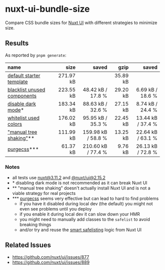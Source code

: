 # nuxt-ui-bundle-size

Compare CSS bundle sizes for [Nuxt UI](https://ui.nuxt.com) with different strategies to minimize size.

## Results

As reported by `pnpm generate`:

| name                                                   |      size |              saved |     gzip |             saved |
| :----------------------------------------------------- | --------: | -----------------: | -------: | ----------------: |
| [default starter template](2/starter)                  | 271.97 kB |                    | 35.89 kB |                   |
| [blacklist unused components](2/blacklist-components/) | 223.55 kB |  48.42 kB / 17.8 % | 29.20 kB |  6.69 kB / 18.6 % |
| [disable dark mode](2/no-darkmode/)\*                  | 183.34 kB |  88.63 kB / 32.6 % | 27.15 kB |  8.74 kB / 24.4 % |
| [whitelist used colors](2/whitelist-colors/)           | 176.02 kB |  95.95 kB / 35.3 % | 22.45 kB | 13.44 kB / 37.4 % |
| ["manual tree shaking"](0/starter/)\*\*                | 111.99 kB | 159.98 kB / 58.8 % | 13.25 kB | 22.64 kB / 63.1 % |
| [purgecss](2/purgecss/)\*\*\*                          |  61.37 kB | 210.60 kB / 77.4 % |  9.76 kB | 26.13 kB / 72.8 % |

### Notes

- all tests use [nuxt@3.11.2](https://www.npmjs.com/package/nuxt/v/3.11.2) and [@nuxt/ui@2.15.2](https://www.npmjs.com/package/@nuxt/ui/v/2.15.2)
- \* disabling dark mode is not recommended as it can break Nuxt UI
- \*\* "manual tree shaking" doesn't actually install Nuxt UI and is not a viable strategy for real projects
- \*\*\* [purgecss](https://github.com/FullHuman/purgecss) seems very effective but can lead to hard to find problems
  - if you have it disabled during local dev (the default) you might not even see problems until you deploy
  - if you enable it during local dev it can slow down your HMR
  - you might need to manually add classes to the `safelist` to avoid breaking things
  - and/or try and reuse the [smart safelisting](https://ui.nuxt.com/getting-started/theming#smart-safelisting) logic from Nuxt UI

## Related Issues

- https://github.com/nuxt/ui/issues/877
- https://github.com/nuxt/ui/issues/889
